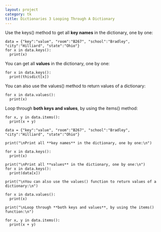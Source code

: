 ```yaml
---
layout: project
category: tk
title: Dictionaries 3 Looping Through A Dictionary
---
```


Use the keys() method to get all **key names** in the dictionary, one by one:
```
data = {"key":"value", "room":"B267", "school":"Bradley", "city":"Hilliard", "state":"Ohio"}
for x in data.keys():
  print(x)
```

You can get all **values** in the dictionary, one by one:
```
for x in data.keys():
  print(thisdict[x])
```

You can also use the values() method to return values of a dictionary:
```
for x in data.values():
  print(x)
```

Loop through **both keys and values**, by using the items() method:
```
for x, y in data.items():
  print(x + y)
```

```python.run
data = {"key":"value", "room":"B267", "school":"Bradley", "city":"Hilliard", "state":"Ohio"}

print("\nPrint all **key names** in the dictionary, one by one:\n")

for x in data.keys():
  print(x)

print("\nPrint all **values** in the dictionary, one by one:\n")
for x in data.keys():
  print(data[x])

print("\nYou can also use the values() function to return values of a dictionary:\n")

for x in data.values():
  print(x)

print("\nLoop through **both keys and values**, by using the items() function:\n")

for x, y in data.items():
  print(x + y)
```
